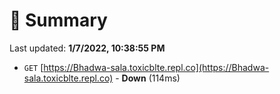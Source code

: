 # 📖 Summary
Last updated: **1/7/2022, 10:38:55 PM**

- `GET` [https://Bhadwa-sala.toxicblte.repl.co](https://Bhadwa-sala.toxicblte.repl.co) - **Down** (114ms)
